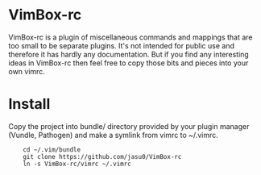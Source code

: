 # VimBox-rc

VimBox-rc is a plugin of miscellaneous commands and mappings that are too small
to be separate plugins. It's not intended for public use and therefore it has
hardly any documentation. But if you find any interesting ideas in VimBox-rc
then feel free to copy those bits and pieces into your own vimrc.

# Install

Copy the project into bundle/ directory provided by your plugin manager
(Vundle, Pathogen) and make a symlink from vimrc to ~/.vimrc.

```
    cd ~/.vim/bundle
    git clone https://github.com/jasu0/VimBox-rc
    ln -s VimBox-rc/vimrc ~/.vimrc
```
